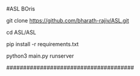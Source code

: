 #ASL BOris


git clone https://github.com/bharath-rajiv/ASL.git

cd ASL/ASL

pip install -r requirements.txt

python3 main.py runserver

######################################
